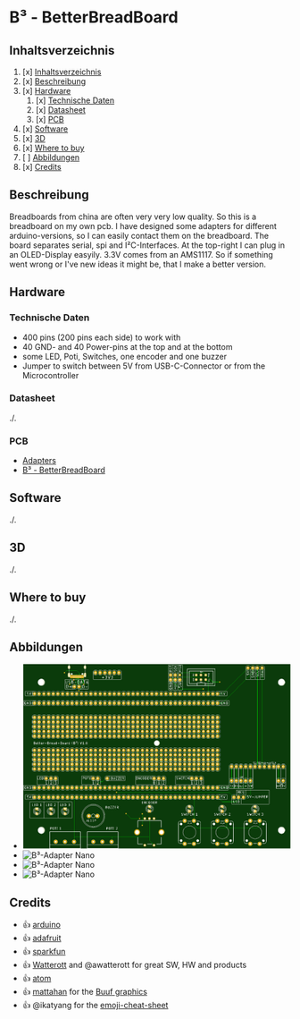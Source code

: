 # B³ - BetterBreadBoard
## Inhaltsverzeichnis
1. [x] [Inhaltsverzeichnis](#Inhaltsverzeichnis)
1. [x] [Beschreibung](#Beschreibung)
1. [x] [Hardware](#Hardware)
   1. [x] [Technische Daten](#technische-daten)
   1. [x] [Datasheet](#datasheet)
   1. [x] [PCB](#PCB)
1. [x] [Software](#Software)
1. [x] [3D](#3D)
1. [x] [Where to buy](#Where-to-buy)
1. [ ] [Abbildungen](#Abbildungen)
1. [x] [Credits](#Credits)

## Beschreibung
Breadboards from china are often very very low quality. So this is a breadboard on my own pcb. I have designed some adapters for different arduino-versions, so I can easily contact them on the breadboard. The board separates serial, spi and I²C-Interfaces. At the top-right I can plug in an OLED-Display easyily.
3.3V comes from an AMS1117. So if something went wrong or I've new ideas it might be, that I make a better version.

## Hardware
### Technische Daten
* 400 pins (200 pins each side) to work with
* 40 GND- and 40 Power-pins at the top and at the bottom
* some LED, Poti, Switches, one encoder and one  buzzer
* Jumper to switch between 5V from USB-C-Connector or from the Microcontroller

### Datasheet
./.

### PCB
* [Adapters](PCB/Adapters)
* [B³ - BetterBreadBoard](PCB)

## Software
./.

## 3D
./.

## Where to buy
./.

## Abbildungen
* ![B³ v1](PCB/BBB_v11.png)
* ![B³-Adapter Nano](PCB/Adapters/B³-Adapter_Nano_v3.png)
* ![B³-Adapter Nano](PCB/Adapters/B³-Adapter_ProMicro_v3.png)
* ![B³-Adapter Nano](PCB/Adapters/B³-Adapter_ProMini_v3.png)

## Credits
* :+1: [arduino](https://github.com/arduino)
* :+1: [adafruit](https://github.com/adafruit)
* :+1: [sparkfun](https://github.com/sparkfun)
* :+1: [Watterott](https://github.com/watterott) and @awatterott for great SW, HW and products
* :+1: [atom](https://github.com/atom)
* :+1: [mattahan](https://www.deviantart.com/mattahan) for the [Buuf graphics](https://www.deviantart.com/mattahan/art/Buuf-37966044)
* :+1: @ikatyang for the [emoji-cheat-sheet](https://github.com/ikatyang/emoji-cheat-sheet/blob/master/README.md)
